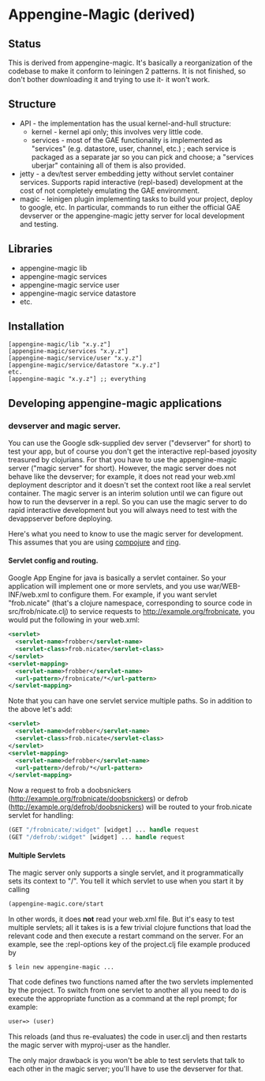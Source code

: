 # Appengine-Magic (derived)

## Status

This is derived from appengine-magic.  It's basically a reorganization
of the codebase to make it conform to leiningen 2 patterns.  It is not
finished, so don't bother downloading it and trying to use it- it
won't work.

## Structure

 * API - the implementation has the usual kernel-and-hull structure:
   * kernel - kernel api only; this involves very little code.
   * services - most of the GAE functionality is implemented as "services"
     (e.g. datastore, user, channel, etc.) ; each service is packaged
     as a separate jar so you can pick and choose; a "services
     uberjar" containing all of them is also provided.
 * jetty - a dev/test server embedding jetty without servlet container
   services.  Supports rapid interactive (repl-based) development at
   the cost of not completely emulating the GAE environment.
 * magic - leinigen plugin implementing tasks to build your project,
   deploy to google, etc.  In particular, commands to run either the
   official GAE devserver or the appengine-magic jetty server for
   local development and testing.

## Libraries

 * appengine-magic lib
 * appengine-magic services
 * appengine-magic service user
 * appengine-magic service datastore
 * etc.

## Installation

    [appengine-magic/lib "x.y.z"]
    [appengine-magic/services "x.y.z"]
    [appengine-magic/service/user "x.y.z"]
    [appengine-magic/service/datastore "x.y.z"]
    etc.
    [appengine-magic "x.y.z"] ;; everything

## Developing appengine-magic applications

### devserver and magic server.

You can use the Google sdk-supplied dev server ("devserver" for short)
to test your app, but of course you don't get the interactive
repl-based joyosity treasured by clojurians.  For that you have to use
the appengine-magic server ("magic server" for short).  However, the
magic server does not behave like the devserver; for example, it does
not read your web.xml deployment descriptor and it doesn't set the
context root like a real servlet container.  The magic server is an
interim solution until we can figure out how to run the devserver in a
repl.  So you can use the magic server to do rapid interactive
development but you will always need to test with the devappserver
before deploying.

Here's what you need to know to use the magic server for development.
This assumes that you are using [compojure](git://github.com/weavejester/compojure.git) and [ring](https://github.com/ring-clojure/ring).

#### Servlet config and routing.

Google App Engine for java is basically a servlet container.  So your
application will implement one or more servlets, and you use
war/WEB-INF/web.xml to configure them.  For example, if you want
servlet "frob.nicate" (that's a clojure namespace, corresponding to
source code in src/frob/nicate.clj) to service requests to
http://example.org/frobnicate, you would put the following in your
web.xml:

```xml
<servlet>
  <servlet-name>frobber</servlet-name>
  <servlet-class>frob.nicate</servlet-class>
</servlet>
<servlet-mapping>
  <servlet-name>frobber</servlet-name>
  <url-pattern>/frobnicate/*</url-pattern>
</servlet-mapping>
```

Note that you can have one servlet service multiple paths.  So in addition to the above let's add:

```xml
<servlet>
  <servlet-name>defrobber</servlet-name>
  <servlet-class>frob.nicate</servlet-class>
</servlet>
<servlet-mapping>
  <servlet-name>defrobber</servlet-name>
  <url-pattern>/defrob/*</url-pattern>
</servlet-mapping>
```

Now a request to frob a doobsnickers
(http://example.org/frobnicate/doobsnickers) or defrob
(http://example.org/defrob/doobsnickers) will be routed to your
frob.nicate servlet for handling:

```clojure
(GET "/frobnicate/:widget" [widget] ... handle request
(GET "/defrob/:widget" [widget] ... handle request
```

#### Multiple Servlets

The magic server only supports a single servlet, and it
programmatically sets its context to "/".  You tell it which servlet
to use when you start it by calling

```clojure
(appengine-magic.core/start
```

In other words, it does **not** read your web.xml file.  But it's easy
to test multiple servlets; all it takes is is a few trivial clojure
functions that load the relevant code and then execute a restart
command on the server.  For an example, see the :repl-options key of
the project.clj file example produced by

```shell
$ lein new appengine-magic ...
```

That code defines two functions named after the two servlets
implemented by the project.  To switch from one servlet to another all
you need to do is execute the appropriate function as a command at the
repl prompt; for example:
```clojure
user=> (user)
```

This reloads (and thus re-evaluates) the code in user.clj and then
restarts the magic server with myproj-user as the handler.

The only major drawback is you won't be able to test servlets that
talk to each other in the magic server; you'll have to use the
devserver for that.